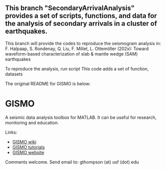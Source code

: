 ## This branch "SecondaryArrivalAnalysis" provides a set of scripts, functions, and data for the analysis of secondary arrivals in a cluster of earthquakes.
This branch will provide the codes to reproduce the seismogram analysis in:
F. Halpaap, S. Rondenay, Q. Liu, F. Millet, L. Ottemöller (202x): Toward waveform-based characterization of slab \& mantle wedge (SAM) earthquakes

To reproduce the analysis, run script 
This code adds a set of function, datasets

The original README for GISMO is below:

# GISMO
A seismic data analysis toolbox for MATLAB. It can be useful for research, monitoring and education.

Links:
<ul>
<li><a href="http://github.com/geoscience-community-codes/GISMO/wiki/">GISMO wiki</a></li>
<li><a href="http://github.com/geoscience-community-codes/GISMO/wiki/Tutorials">GISMO tutorials</a></li>
<li><a href="http://geoscience-community-codes.github.io/GISMO/">GISMO website</a></li>
</ul>

Comments welcome. Send email to: 
gthompson (at) usf (dot) edu
